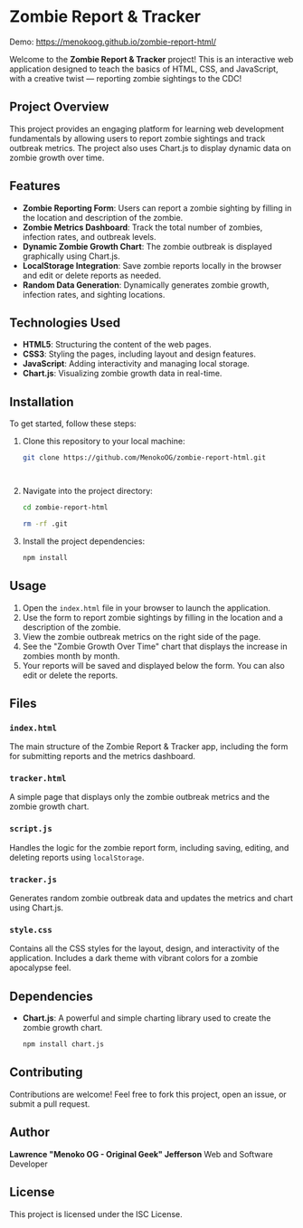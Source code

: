 # Zombie Report & Tracker

Demo: https://menokoog.github.io/zombie-report-html/

Welcome to the **Zombie Report & Tracker** project! This is an interactive web application designed to teach the basics of HTML, CSS, and JavaScript, with a creative twist — reporting zombie sightings to the CDC!

## Project Overview

This project provides an engaging platform for learning web development fundamentals by allowing users to report zombie sightings and track outbreak metrics. The project also uses Chart.js to display dynamic data on zombie growth over time.

## Features

- **Zombie Reporting Form**: Users can report a zombie sighting by filling in the location and description of the zombie.
- **Zombie Metrics Dashboard**: Track the total number of zombies, infection rates, and outbreak levels.
- **Dynamic Zombie Growth Chart**: The zombie outbreak is displayed graphically using Chart.js.
- **LocalStorage Integration**: Save zombie reports locally in the browser and edit or delete reports as needed.
- **Random Data Generation**: Dynamically generates zombie growth, infection rates, and sighting locations.
  
## Technologies Used

- **HTML5**: Structuring the content of the web pages.
- **CSS3**: Styling the pages, including layout and design features.
- **JavaScript**: Adding interactivity and managing local storage.
- **Chart.js**: Visualizing zombie growth data in real-time.

## Installation

To get started, follow these steps:

1. Clone this repository to your local machine:
   ```bash
   git clone https://github.com/MenokoOG/zombie-report-html.git

   


   ```
2. Navigate into the project directory:
   ```bash
   cd zombie-report-html

   rm -rf .git
   ```
3. Install the project dependencies:
   ```bash
   npm install
   ```

## Usage

1. Open the `index.html` file in your browser to launch the application.
2. Use the form to report zombie sightings by filling in the location and a description of the zombie.
3. View the zombie outbreak metrics on the right side of the page.
4. See the "Zombie Growth Over Time" chart that displays the increase in zombies month by month.
5. Your reports will be saved and displayed below the form. You can also edit or delete the reports.

## Files

### `index.html`
The main structure of the Zombie Report & Tracker app, including the form for submitting reports and the metrics dashboard.

### `tracker.html`
A simple page that displays only the zombie outbreak metrics and the zombie growth chart.

### `script.js`
Handles the logic for the zombie report form, including saving, editing, and deleting reports using `localStorage`.

### `tracker.js`
Generates random zombie outbreak data and updates the metrics and chart using Chart.js.

### `style.css`
Contains all the CSS styles for the layout, design, and interactivity of the application. Includes a dark theme with vibrant colors for a zombie apocalypse feel.

## Dependencies

- **Chart.js**: A powerful and simple charting library used to create the zombie growth chart.
  ```bash
  npm install chart.js
  ```

## Contributing

Contributions are welcome! Feel free to fork this project, open an issue, or submit a pull request.

## Author

**Lawrence "Menoko OG - Original Geek" Jefferson**
Web and Software Developer

## License

This project is licensed under the ISC License.